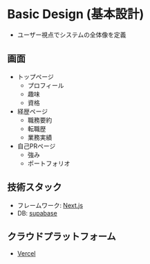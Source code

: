 # Basic Design (基本設計)

- ユーザー視点でシステムの全体像を定義

## 画面

- トップページ
  - プロフィール
  - 趣味
  - 資格
- 経歴ページ
  - 職務要約
  - 転職歴
  - 業務実績
- 自己PRページ
  - 強み
  - ポートフォリオ

## 技術スタック

- フレームワーク: [Next.js](https://nextjsjp.org/)
- DB: [supabase](https://supabase.com/)

## クラウドプラットフォーム

- [Vercel](https://vercel.com/home)
